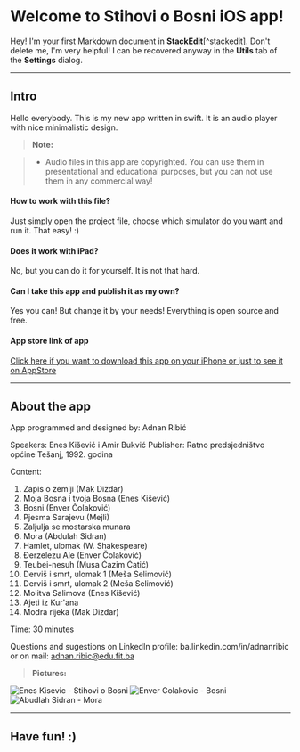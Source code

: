 Welcome to Stihovi o Bosni iOS app!
===================


Hey! I'm your first Markdown document in **StackEdit**[^stackedit]. Don't delete me, I'm very helpful! I can be recovered anyway in the **Utils** tab of the <i class="icon-cog"></i> **Settings** dialog.

----------


Intro
-------------

Hello everybody. This is my new app written in swift. It is an audio player with nice minimalistic design. 

> **Note:**

> - Audio files in this app are copyrighted. You can use them in presentational and educational purposes, but you can not use them in any commercial way!


#### <i class="icon-file"></i> How to work with this file?

Just simply open the project file, choose which simulator do you want and run it. That easy! :)

#### <i class="icon-folder-open"></i> Does it work with iPad?

No, but you can do it for yourself. It is not that hard.

#### <i class="icon-pencil"></i> Can I take this app and publish it as my own?

Yes you can! But change it by your needs! Everything is open source and free. 

#### <i class="icon-trash"></i> App store link of app

[Click here if you want to download this app on your iPhone or just to see it on AppStore](https://itunes.apple.com/us/app/stihovi-o-bosni/id1052746013?mt=8)



----------


About the app
-------------------

App programmed and designed by: Adnan Ribić

Speakers: Enes Kišević i Amir Bukvić
Publisher: Ratno predsjedništvo općine Tešanj, 1992. godina

Content:
1. Zapis o zemlji (Mak Dizdar)
2. Moja Bosna i tvoja Bosna (Enes Kišević)
3. Bosni (Enver Čolaković)
4. Pjesma Sarajevu (Mejli)
5. Zaljulja se mostarska munara
6. Mora (Abdulah Sidran)
7. Hamlet, ulomak (W. Shakespeare)
8. Đerzelezu Ale (Enver Čolaković)
9. Teubei-nesuh (Musa Ćazim Ćatić)
10. Derviš i smrt, ulomak 1 (Meša Selimović)
11. Derviš i smrt, ulomak 2 (Meša Selimović)
12. Molitva Salimova (Enes Kišević)
13. Ajeti iz Kur'ana
14. Modra rijeka (Mak Dizdar)

Time: 30 minutes

Questions and sugestions on LinkedIn profile: ba.linkedin.com/in/adnanribic or on mail: adnan.ribic@edu.fit.ba

> **Pictures:**

![Enes Kisevic - Stihovi o Bosni](http://a4.mzstatic.com/us/r30/Purple69/v4/69/19/bd/6919bd51-559f-bff4-bf0f-9a606367910e/screen322x572.jpeg)
![Enver Colakovic - Bosni](http://a5.mzstatic.com/us/r30/Purple69/v4/b1/cb/32/b1cb3293-7294-0eaa-d6d9-4a2061f17eca/screen322x572.jpeg)
![Abudlah Sidran - Mora](http://a5.mzstatic.com/us/r30/Purple69/v4/ab/14/6e/ab146e2e-6c52-6170-5bbd-bec59367d5eb/screen322x572.jpeg)



----------


Have fun! :)
-------------
